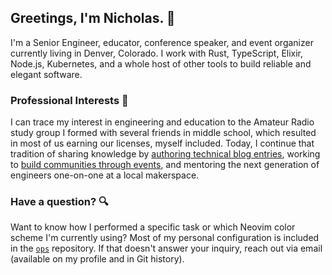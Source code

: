 ## Greetings, I'm Nicholas. :wave:

I'm a Senior Engineer, educator, conference speaker, and event organizer
currently living in Denver, Colorado. I work with Rust, TypeScript, Elixir,
Node.js, Kubernetes, and a whole host of other tools to build reliable and
elegant software.

### Professional Interests :briefcase:

I can trace my interest in engineering and education to the Amateur Radio study
group I formed with several friends in middle school, which resulted in most of
us earning our licenses, myself included. Today, I continue that tradition of
sharing knowledge by [authoring technical blog
entries](https://www.secretfader.com), working to [build communities through
events](https://www.cogoldrust.com), and mentoring the next generation of
engineers one-on-one at a local makerspace.

### Have a question? :mag:

Want to know how I performed a specific task or which Neovim color scheme I'm
currently using? Most of my personal configuration is included in the
[`ops`](https://github.com/secretfader/ops) repository. If that doesn't answer
your inquiry, reach out via email (available on my profile and in Git history).
